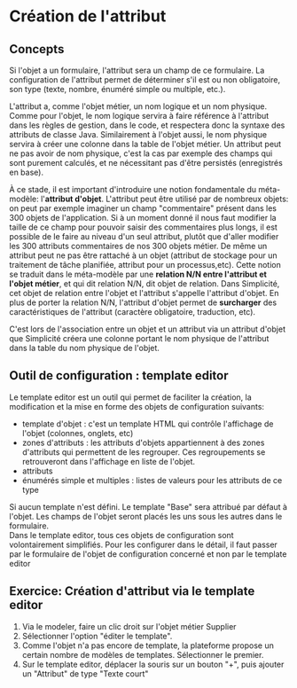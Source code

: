 Création de l'attribut
====================

Concepts
---------------------------

Si l'objet a un formulaire, l'attribut sera un champ de ce formulaire. La configuration de l'attribut permet de déterminer s'il est ou non obligatoire, son type (texte, nombre, énuméré simple ou multiple, etc.).

L'attribut a, comme l'objet métier, un nom logique et un nom physique. Comme pour l'objet, le nom logique servira à faire référence à l'attribut dans les règles de gestion, dans le code, et respectera donc la syntaxe des attributs de classe Java. Similairement à l'objet aussi, le nom physique servira à créer une colonne dans la table de l'objet métier. Un attribut peut ne pas avoir de nom physique, c'est la cas par exemple des champs qui sont purement calculés, et ne nécessitant pas d'être persistés (enregistrés en base).

À ce stade, il est important d'introduire une notion fondamentale du méta-modèle: l'**attribut d'objet**. L'attribut peut être utilisé par de nombreux objets: on peut par exemple imaginer un champ "commentaire" présent dans les 300 objets de l'application. Si à un moment donné il nous faut modifier la taille de ce champ pour pouvoir saisir des commentaires plus longs, il est possible de le faire au niveau d'un seul attribut, plutôt que d'aller modifier les 300 attributs commentaires de nos 300 objets métier. De même un attribut peut ne pas être rattaché à un objet (attribut de stockage pour un traitement de tâche planifiée, attribut pour un processus,etc).
Cette notion se traduit dans le méta-modèle par une **relation N/N entre l'attribut et l'objet métier**, et qui dit relation N/N, dit objet de relation. Dans Simplicité, cet objet de relation entre l'objet et l'attribut s'appelle l'attribut d'objet. En plus de porter la relation N/N, l'attribut d'objet permet de **surcharger** des caractéristiques de l'attribut (caractère obligatoire, traduction, etc).

C'est lors de l'association entre un objet et un attribut via un attribut d'objet que Simplicité créera une colonne portant le nom physique de l'attribut dans la table du nom physique de l'objet.

Outil de configuration : template editor
---------------------------

Le template editor est un outil qui permet de faciliter la création, la modification et la mise en forme des objets de configuration suivants:
- template d'objet : c'est un template HTML qui contrôle l'affichage de l'objet (colonnes, onglets, etc)
- zones d'attributs : les attributs d'objets appartiennent à des zones d'attributs qui permettent de les regrouper. Ces regroupements se retrouveront dans l'affichage en liste de l'objet.
- attributs
- énumérés simple et multiples : listes de valeurs pour les attributs de ce type
<div class="warning">Si aucun template n'est défini. Le template "Base" sera attribué par défaut à l'objet. Les champs de l'objet seront placés les uns sous les autres dans le formulaire.</div>
Dans le template editor, tous ces objets de configuration sont volontairement simplifiés. Pour les configurer dans le détail, il faut passer par le formulaire de l'objet de configuration concerné et non par le template editor

Exercice: Création d'attribut via le template editor
---------------------------

1. Via le modeler, faire un clic droit sur l'objet métier Supplier
2. Sélectionner l'option "éditer le template".
3. Comme l'objet n'a pas encore de template, la plateforme propose un certain nombre de modèles de templates. Sélectionner le premier.
4. Sur le template editor, déplacer la souris sur un bouton "+", puis ajouter un "Attribut" de type "Texte court"
